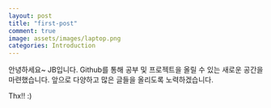 ```yaml
---
layout: post
title: "first-post"
comment: true
image: assets/images/laptop.png
categories: Introduction
---
```


안녕하세요~ JB입니다.
Github를 통해 공부 및 프로젝트을 올릴 수 있는 새로운 공간을 마련했습니다.
앞으로 다양하고 많은 글들을 올리도록 노력하겠습니다.

Thx!! :)